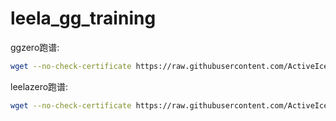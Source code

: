 # leela_gg_training

ggzero跑谱:

``` bash
wget --no-check-certificate https://raw.githubusercontent.com/ActiveIce/leela_gg_training/master/ggzero.sh && chmod +x ggzero.sh && ./ggzero.sh
```

leelazero跑谱:

``` bash
wget --no-check-certificate https://raw.githubusercontent.com/ActiveIce/leela_gg_training/master/leelazero.sh && chmod +x ggzero.sh && ./leelazero.sh
```

